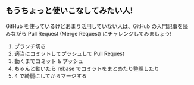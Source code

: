 ## もうちょっと使いこなしてみたい人!
GitHub を使っているけどあまり活用していない人は、GitHub の入門記事を読みながら Pull Request (Merge Request) にチャレンジしてみましょう!

1. ブランチ切る
2. 適当にコミットしてプッシュして Pull Request
3. 動くまでコミット & プッシュ
4. ちゃんと動いたら rebase でコミットをまとめたり整理したり
5. 4 で綺麗にしてからマージする
